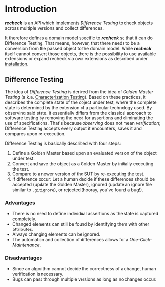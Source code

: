 # Introduction

***recheck*** is an API which implements *Difference Testing* to check objects across multiple versions and collect differences.

It therefore defines a domain model specific to ***recheck*** so that it can do Difference Testing. That means, however, that there needs to be a conversion from the passed object to the domain model. While ***recheck***  itself cannot convert those objects, there is the possibility to use available extensions or expand recheck via own extensions as described under [installation](installation.md).

## Difference Testing

The idea of *Difference Testing* is derived from the idea of *Golden Master Testing* (a.k.a. [Characterization Testing](https://en.wikipedia.org/wiki/Characterization_test)). Based on these practices, it describes the complete state of the object under test, where the complete state is determined by the extension of a particular technology used. By observing said state, it essentially differs from the classical approach to software testing by removing the need for assertions and eliminating the use of specifications. That's because *observing* does not mean *verification*; Difference Testing accepts every output it encounters, saves it and compares upon re-execution.

Difference Testing is basically described with four steps:

1. Define a Golden Master based upon an evaluated version of the object under test.
2. Convert and save the object as a Golden Master by initially executing the test.
3. Compare to a newer version of the SUT by re-executing the test.
4. If difference occur: Let a human decide if these differences should be accepted (update the Golden Master), ignored (update an ignore file similar to `.gitignore`), or rejected (hooray, you've found a bug!).

### Advantages

* There is no need to define individual assertions as the state is captured completely.
* Changed elements can still be found by identifying them with other attributes.
* Always changing elements can be ignored.
* The automation and collection of differences allows for a *One-Click-Maintenance*.

### Disadvantages

* Since an algorithm cannot decide the correctness of a change, human verification is necessary.
* Bugs can pass through multiple versions as long as no changes occur.
